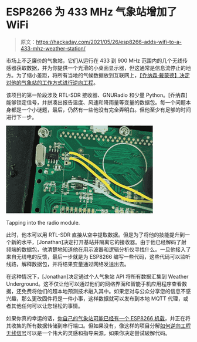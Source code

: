 # ESP8266 为 433 MHz 气象站增加了 WiFi

> 原文：<https://hackaday.com/2021/05/26/esp8266-adds-wifi-to-a-433-mhz-weather-station/>

市场上不乏廉价的气象站，它们从运行在 433 到 900 MHz 范围内的几个无线传感器获取数据，并为你提供一个光滑的小桌面显示器，但这通常是信息流停止的地方。为了缩小差距，将所有当地的气候数据放到互联网上，[【乔纳森·戴蒙德】决定对他的气象站的工作方式进行逆向工程](https://www.robopenguins.com/weather-station/)。

该项目的第一阶段涉及 RTL-SDR 接收器、GNURadio 和少量 Python。[乔纳森]能够锁定信号，并拼凑出报告温度、风速和降雨量等变量的数据包。每一个问题本身都是一个小谜题，最后，仍然有一些他没有完全弄明白。但他至少有足够的时间进行下一步。

[![](img/05be51be70c4c9fa8de12c87f52fb8e9.png)](https://hackaday.com/wp-content/uploads/2021/05/esp433ws_detail.jpg)

Tapping into the radio module.

此时，他本可以用 RTL-SDR 直接从空中提取数据。但是为了将他的技能提升到一个新的水平，[Jonathan]决定打开基站并隔离它的接收器。由于他已经解码了射频端的数据包，他清楚地知道他在用示波器和逻辑分析仪寻找什么。一旦他接入了来自无线电的反馈，最后一步就是为 ESP8266 编写一些代码，这些代码可以监听线路，解释数据包，并将结果变量通过网络发送出去。

在这种情况下，[Jonathan]决定通过个人气象站 API 将所有数据汇集到 Weather Underground。这不仅让他可以通过他们的网络界面和智能手机应用程序查看数据，还免费将他们的超本地预测技术融入其中。如果您对与公众分享您的信息不感兴趣，那么更改固件将是一件小事，这样数据就可以发布到本地 MQTT 代理，或者其他任何可以让您轻松的事情。

如果你真的幸运的话，[你自己的气象站可能已经有一个 ESP8266 机载](https://hackaday.com/2019/07/27/familiar-parts-make-interfacing-weather-station-easy/)，并正在将其收集的所有数据转储到串行端口。但如果没有，像这样的项目分解[如何逆向工程无线信号](https://hackaday.com/2019/06/04/your-table-is-ready-courtesy-of-hackrf/)可以是一个伟大的灵感和指导来源，如果你决定尝试破解代码。